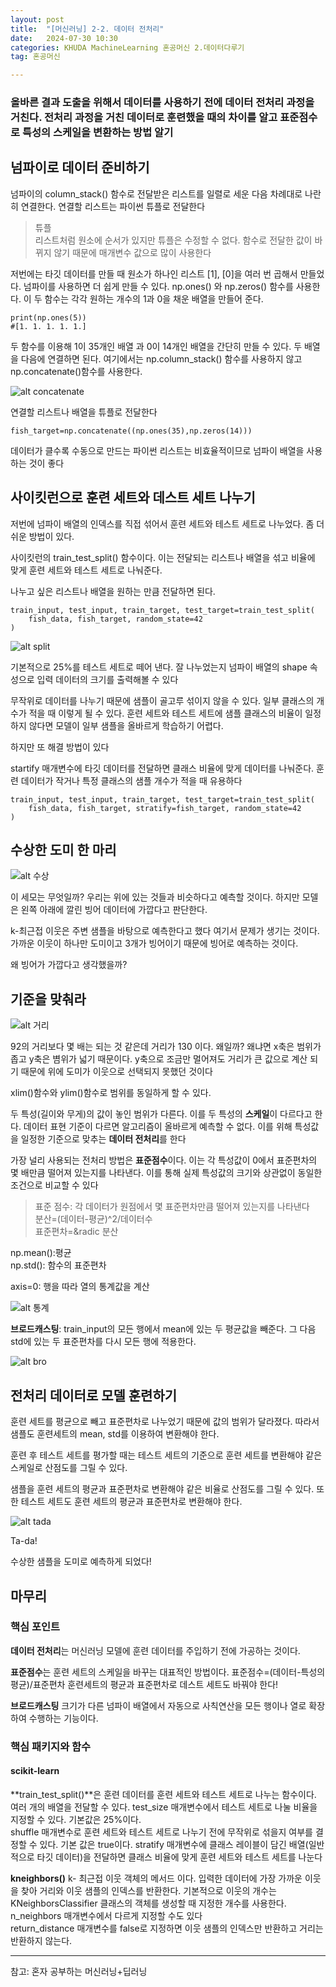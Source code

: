 ```yaml
---
layout: post
title:  "[머신러닝] 2-2. 데이터 전처리"
date:   2024-07-30 10:30
categories: KHUDA MachineLearning 혼공머신 2.데이터다루기
tag: 혼공머신 

---
```


### 올바른 결과 도출을 위해서 데이터를 사용하기 전에 데이터 전처리 과정을 거친다. 전처리 과정을 거친 데이터로 훈련했을 때의 차이를 알고 표준점수로 특성의 스케일을 변환하는 방법 알기



## 넘파이로 데이터 준비하기

넘파이의 column_stack() 함수로 전달받은 리스트를 일렬로 세운 다음 차례대로 나란히 연결한다. 
연결할 리스트는 파이썬 튜플로 전달한다

>튜플    
>리스트처럼 원소에 순서가 있지만 튜플은 수정할 수 없다. 함수로 전달한 값이 바뀌지 않기 때문에 매개변수 값으로 많이 사용한다

저번에는 타깃 데이터를 만들 때 원소가 하나인 리스트 [1], [0]을 여러 번 곱해서 만들었다. 넘파이를 사용하면 더 쉽게 만들 수 있다. np.ones() 와 np.zeros() 함수를 사용한다. 이 두 함수는 각각 원하는 개수의 1과 0을 채운 배열을 만들어 준다. 

```
print(np.ones(5)) 
#[1. 1. 1. 1. 1.]
```

두 함수를 이용해 1이 35개인 배열 과 0이 14개인 배열을 간단히 만들 수 있다. 두 배열을 다음에 연결하면 된다. 
여기에서는 np.column_stack() 함수를 사용하지 않고 np.concatenate()함수를 사용한다. 

![alt concatenate](/assets/img/2.2.stack.png)

연결할 리스트나 배열을 튜플로 전달한다

```
fish_target=np.concatenate((np.ones(35),np.zeros(14)))
```

데이터가 클수록 수동으로 만드는 파이썬 리스트는 비효율적이므로 넘파이 배열을 사용하는 것이 좋다

## 사이킷런으로 훈련 세트와 데스트 세트 나누기

저번에 넘파이 배열의 인덱스를 직접 섞어서 훈련 세트와 테스트 세트로 나누었다. 좀 더 쉬운 방법이 있다.

사이킷런의 train_test_split() 함수이다. 이는 전달되는 리스트나 배열을 섞고 비율에 맞게 훈련 세트와 테스트 세트로 나눠준다. 

나누고 싶은 리스트나 배열을 원하는 만큼 전달하면 된다.
```
train_input, test_input, train_target, test_target=train_test_split(
    fish_data, fish_target, random_state=42
)
```

![alt split](/assets/img/2.2.split.png)

기본적으로 25%를 테스트 세트로 떼어 낸다. 잘 나누었는지 넘파이 배열의 shape 속성으로 입력 데이터의 크기를 출력해볼 수 있다

무작위로 데이터를 나누기 때문에 샘플이 골고루 섞이지 않을 수 있다. 일부 클래스의 개수가 적을 때 이렇게 될 수 있다. 훈련 세트와 테스트 세트에 샘플 클래스의 비율이 일정하지 않다면 모델이 일부 샘플을 올바르게 학습하기 어렵다.

하지만 또 해결 방법이 있다

startify 매개변수에 타깃 데이터를 전달하면 클래스 비율에 맞게 데이터를 나눠준다. 훈련 데이터가 작거나 특정 클래스의 샘플 개수가 적을 때 유용하다

```
train_input, test_input, train_target, test_target=train_test_split(
    fish_data, fish_target, stratify=fish_target, random_state=42
)
```

## 수상한 도미 한 마리

![alt 수상](/assets/img/2.2수상.png)

이 세모는 무엇일까? 우리는 위에 있는 것들과 비슷하다고 예측할 것이다. 하지만 모델은 왼쪽 아래에 깔린 빙어 데이터에 가깝다고 판단한다. 

k-최근접 이웃은 주변 샘플을 바탕으로 예측한다고 했다
여기서 문제가 생기는 것이다. 가까운 이웃이 하나만 도미이고 3개가 빙어이기 때문에 빙어로 예측하는 것이다.

왜 빙어가 가깝다고 생각했을까?

## 기준을 맞춰라

![alt 거리](/assets/img/2.2거리.png)

92의 거리보다 몇 배는 되는 것 같은데 거리가 130 이다. 왜일까? 왜냐면 x축은 범위가 좁고 y축은 볌위가 넓기 때문이다. y축으로 조금만 멀어져도 거리가 큰 값으로 계산 되기 때문에 위에 도미가 이웃으로 선택되지 못했던 것이다

xlim()함수와 ylim()함수로 범위를 동일하게 할 수 있다. 

두 특성(길이와 무게)의 값이 놓인 범위가 다른다. 이를 두 특성의 **스케일**이 다르다고 한다. 데이터 표현 기준이 다르면 알고리즘이 올바르게 예측할 수 없다. 이를 위해 특성값을 일정한 기준으로 맞추는 **데이터 전처리**를 한다

가장 널리 사용되는 전처리 방법은 **표준점수**이다. 이는 각 특성값이 0에서 표준편차의 몇 배만큼 떨어져 있는지를 나타낸다. 이를 통해 실제 특성값의 크기와 상관없이 동일한 조건으로 비교할 수 있다

>표준 점수: 각 데이터가 원점에서 몇 표준편차만큼 떨어져 있는지를 나타낸다    
>분산=(데이터-평균)^2/데이터수     
>표준편차=&radic 분산


np.mean():평균     
np.std(): 함수의 표준편차    

axis=0: 행을 따라 열의 통계값을 계산

![alt 통계](/assets/img/2.2통계.png)



**브로드캐스팅**: train_input의 모든 행에서 mean에 있는 두 평균값을 빼준다. 그 다음 std에 있는 두 표준편차를 다시 모든 행에 적용한다. 

![alt bro](/assets/img/2.2broad.png)

## 전처리 데이터로 모델 훈련하기


훈련 세트를 평균으로 빼고 표준편차로 나누었기 때문에 값의 범위가 달라졌다. 따라서 샘플도 훈련세트의 mean, std를 이용하여 변환해야 한다. 

훈련 후 테스트 세트를 평가할 때는 테스트 세트의 기준으로 훈련 세트를 변환해야 같은 스케일로 산점도를 그릴 수 있다. 

샘플을 훈련 세트의 평균과 표준편차로 변환해야 같은 비율로 산점도를 그릴 수 있다. 또한 테스트 세트도 훈련 세트의 평균과 표준편차로 변환해야 한다. 

![alt tada](/assets/img/2.2%20tada.png)

Ta-da!

수상한 샘플을 도미로 예측하게 되었다!


## 마무리

### 핵심 포인트

**데이터 전처리**는 머신러닝 모델에 훈련 데이터를 주입하기 전에 가공하는 것이다. 

**표준점수**는 훈련 세트의 스케일을 바꾸는 대표적인 방법이다.     표준점수=(데이터-특성의 평균)/표준편차    훈련세트의 평균과 표준편차로 데스트 세트도 바꿔야 한다!

**브로드캐스팅** 크기가 다른 넘파이 배열에서 자동으로 사칙연산을 모든 행이나 열로 확장하여 수행하는 기능이다. 

### 핵심 패키지와 함수

#### scikit-learn
**train_test_split()**은 훈련 데이터를 훈련 세트와 테스트 세트로 나누는 함수이다. 여러 개의 배열을 전달할 수 있다. test_size 매개변수에서 테스트 세트로 나눌 비율을 지정할 수 있다. 기본값은 25%이다.     
shuffle 매개변수로 훈련 세트와 테스트 세트로 나누기 전에 무작위로 섞을지 여부를 결정할 수 있다. 기본 값은 true이다. stratify 매개변수에 클래스 레이블이 담긴 배열(일반적으로 타깃 데이터)을 전달하면 클래스 비율에 맞게 훈련 세트와 테스트 세트를 나눈다

**kneighbors()** k- 최근접 이웃 객체의 메서드 이다. 입력한 데이터에 가장 가까운 이웃을 찾아 거리와 이웃 샘플의 인덱스를 반환한다. 기본적으로 이웃의 개수는 KNeighborsClassifier 클래스의 객체를 생성할 때 지정한 개수를 사용한다. n_neighbors 매개변수에서 다르게 지정할 수도 있다    
return_distance 매개변수를 false로 지정하면 이웃 샘플의 인덱스만 반환하고 거리는 반환하지 않는다.


---
참고: 혼자 공부하는 머신러닝+딥러닝
